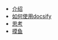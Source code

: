 - [介绍](/README.md)
- [如何使用docsify](/blog/docsify.md)
- [思考](/blog/study1.md)
- [摸鱼](/blog/BucaIngCyberloafing.md)